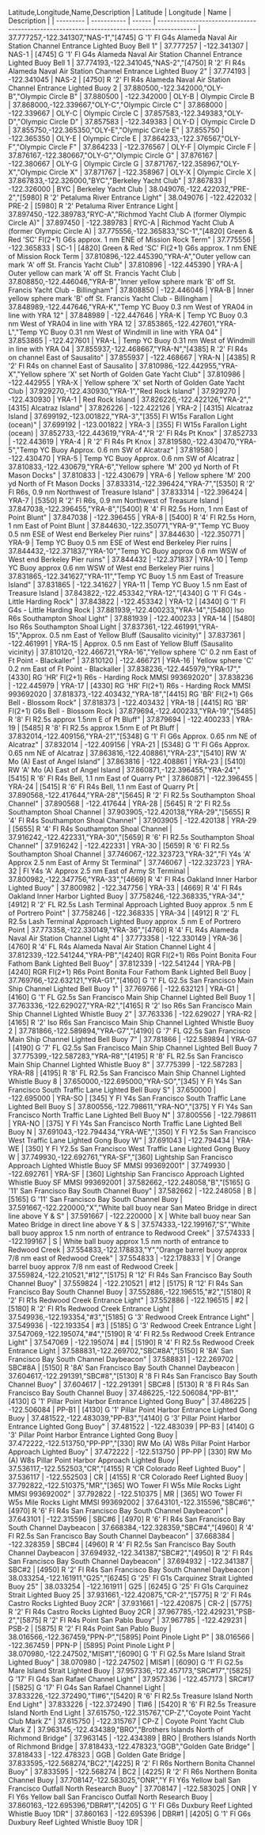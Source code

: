 Latitude,Longitude,Name,Description
| Latitude  | Longitude   | Name   | Description                                                                                |
| --------- | ----------- | ------ | ------------------------------------------------------------------------------------------ |
37.777257,-122.341307,"NAS-1","[4745] G '1' Fl G4s Alameda Naval Air Station Channel Entrance Lighted Buoy Bell 1"
| 37.777257 | -122.341307 | NAS-1  | [4745] G '1' Fl G4s Alameda Naval Air Station Channel Entrance Lighted Buoy Bell 1         |
37.774193,-122.341045,"NAS-2","[4750] R '2' Fl R4s Alameda Naval Air Station Channel Entrance Lighted Buoy 2"
| 37.774193 | -122.341045 | NAS-2  | [4750] R '2' Fl R4s Alameda Naval Air Station Channel Entrance Lighted Buoy 2              |
37.880500,-122.342000,"OLY-B","Olympic Circle B"
| 37.880500 | -122.342000 | OLY-B  | Olympic Circle B                                                                           |
37.868000,-122.339667,"OLY-C","Olympic Circle C"
| 37.868000 | -122.339667 | OLY-C  | Olympic Circle C                                                                           |
37.857583,-122.349383,"OLY-D","Olympic Circle D"
| 37.857583 | -122.349383 | OLY-D  | Olympic Circle D                                                                           |
37.855750,-122.365350,"OLY-E","Olympic Circle E"
| 37.855750 | -122.365350 | OLY-E  | Olympic Circle E                                                                           |
37.864233,-122.376567,"OLY-F","Olympic Circle F"
| 37.864233 | -122.376567 | OLY-F  | Olympic Circle F                                                                           |
37.876167,-122.380667,"OLY-G","Olympic Circle G"
| 37.876167 | -122.380667 | OLY-G  | Olympic Circle G                                                                           |
37.871767,-122.358967,"OLY-X","Olympic Circle X"
| 37.871767 | -122.358967 | OLY-X  | Olympic Circle X                                                                           |
37.867833,-122.326000,"BYC","Berkeley Yacht Club"
| 37.867833 | -122.326000 | BYC    | Berkeley Yacht Club                                                                        |
38.049076,-122.422032,"PRE-2","[5980] R '2' Petaluma River Entrance Light"
| 38.049076 | -122.422032 | PRE-2  | [5980] R '2' Petaluma River Entrance Light                                                 |
37.897450,-122.389783,"RYC-A","Richmod Yacht Club A (former Olympic Circle A)"
| 37.897450 | -122.389783 | RYC-A  | Richmod Yacht Club A (former Olympic Circle A)                                             |
37.775556,-122.365833,"SC-1","[4820] Green & Red 'SC' Fl(2+1) G6s approx. 1 nm ENE of Mission Rock Term"
| 37.775556 | -122.365833 | SC-1   | [4820] Green & Red 'SC' Fl(2+1) G6s approx. 1 nm ENE of Mission Rock Term                  |
37.810896,-122.445390,"YRA-A","Outer yellow can mark 'A' off St. Francis Yacht Club"
| 37.810896 | -122.445390 | YRA-A  | Outer yellow can mark 'A' off St. Francis Yacht Club                                       |
37.808850,-122.446046,"YRA-B","Inner yellow sphere mark 'B' off St. Francis Yacht Club - Billingham"
| 37.808850 | -122.446046 | YRA-B  | Inner yellow sphere mark 'B' off St. Francis Yacht Club - Billingham                       |
37.848989,-122.447646,"YRA-K","Temp YC Buoy 0.3 nm West of YRA04 in line with YRA 12"
| 37.848989 | -122.447646 | YRA-K  | Temp YC Buoy 0.3 nm West of YRA04 in line with YRA 12                                      |
37.853865,-122.427601,"YRA-L","Temp YC Buoy 0.31 nm West of Windmill in line with YRA 04"
| 37.853865 | -122.427601 | YRA-L  | Temp YC Buoy 0.31 nm West of Windmill in line with YRA 04                                  |
37.855937,-122.468667,"YRA-N","[4385] R '2' Fl R4s on channel East of Sausalito"
| 37.855937 | -122.468667 | YRA-N  | [4385] R '2' Fl R4s on channel East of Sausalito                                           |
37.810986,-122.442955,"YRA-X","Yellow sphere 'X' set North of Golden Gate Yacht Club"
| 37.810986 | -122.442955 | YRA-X  | Yellow sphere 'X' set North of Golden Gate Yacht Club                                      |
37.929270,-122.430930,"YRA-1","Red Rock Island"
| 37.929270 | -122.430930 | YRA-1  | Red Rock Island                                                                            |
37.826226,-122.422126,"YRA-2","[4315] Alcatraz Island"
| 37.826226 | -122.422126 | YRA-2  | [4315] Alcatraz Island                                                                     |
37.699192,-123.001822,"YRA-3","[355] Fl W15s Farallon Light (ocean)"
| 37.699192 | -123.001822 | YRA-3  | [355] Fl W15s Farallon Light (ocean)                                                       |
37.852733,-122.443619,"YRA-4","R '2' Fl R4s Pt Knox"
| 37.852733 | -122.443619 | YRA-4  | R '2' Fl R4s Pt Knox                                                                       |
37.819580,-122.430470,"YRA-5","Temp YC Buoy Approx. 0.6 nm SW of Alcatraz"
| 37.819580 | -122.430470 | YRA-5  | Temp YC Buoy Approx. 0.6 nm SW of Alcatraz                                                 |
37.810833,-122.430679,"YRA-6","Yellow sphere 'M' 200 yd North of Ft Mason Docks"
| 37.810833 | -122.430679 | YRA-6  | Yellow sphere 'M' 200 yd North of Ft Mason Docks                                           |
37.833314,-122.396424,"YRA-7","[5350] R '2' Fl R6s, 0.9 nm Northwest of Treasure Island"
| 37.833314 | -122.396424 | YRA-7  | [5350] R '2' Fl R6s, 0.9 nm Northwest of Treasure Island                                   |
37.847038,-122.396455,"YRA-8","[5400] R '4' Fl R2.5s Horn, 1 nm East of Point Blunt"
| 37.847038 | -122.396455 | YRA-8  | [5400] R '4' Fl R2.5s Horn, 1 nm East of Point Blunt                                       |
37.844630,-122.350771,"YRA-9","Temp YC Buoy 0.5 nm ESE of West end Berkeley Pier ruins"
| 37.844630 | -122.350771 | YRA-9  | Temp YC Buoy 0.5 nm ESE of West end Berkeley Pier ruins                                    |
37.844432,-122.371837,"YRA-10","Temp YC Buoy approx 0.6 nm WSW of West end Berkeley Pier ruins"
| 37.844432 | -122.371837 | YRA-10 | Temp YC Buoy approx 0.6 nm WSW of West end Berkeley Pier ruins                             |
37.831865,-122.341627,"YRA-11","Temp YC Buoy 1.5 nm East of Treasure Island"
| 37.831865 | -122.341627 | YRA-11 | Temp YC Buoy 1.5 nm East of Treasure Island                                                |
37.843822,-122.453342,"YRA-12","[4340] G '1' Fl G4s - Little Harding Rock"
| 37.843822 | -122.453342 | YRA-12 | [4340] G '1' Fl G4s - Little Harding Rock                                                  |
37.881939,-122.400233,"YRA-14","[5480] Iso R6s Southampton Shoal Light"
| 37.881939 | -122.400233 | YRA-14 | [5480] Iso R6s Southampton Shoal Light                                                     |
37.837361,-122.461991,"YRA-15","Approx. 0.5 nm East of Yellow Bluff (Sausalito vicinity)"
| 37.837361 | -122.461991 | YRA-15 | Approx. 0.5 nm East of Yellow Bluff (Sausalito vicinity)                                   |
37.810120,-122.466721,"YRA-16","Yellow sphere 'C' 0.2 nm East of Ft Point - Blackaller"
| 37.810120 | -122.466721 | YRA-16 | Yellow sphere 'C' 0.2 nm East of Ft Point - Blackaller                                     |
37.838236,-122.445979,"YRA-17","[4330] RG 'HR' Fl(2+1) R6s - Harding Rock MMSI 993692020"
| 37.838236 | -122.445979 | YRA-17 | [4330] RG 'HR' Fl(2+1) R6s - Harding Rock MMSI 993692020                                   |
37.818373,-122.403432,"YRA-18","[4415] RG 'BR' Fl(2+1) G6s Bell - Blossom Rock"
| 37.818373 | -122.403432 | YRA-18 | [4415] RG 'BR' Fl(2+1) G6s Bell - Blossom Rock                                             |
37.879694,-122.400233,"YRA-19","[5485] R '8' Fl R2.5s approx 1.5nm E of Pt Bluff"
| 37.879694 | -122.400233 | YRA-19 | [5485] R '8' Fl R2.5s approx 1.5nm E of Pt Bluff                                           |
37.832014,-122.409156,"YRA-21","[5348] G '1' Fl G6s Approx. 0.65 nm NE of Alcatraz"
| 37.832014 | -122.409156 | YRA-21 | [5348] G '1' Fl G6s Approx. 0.65 nm NE of Alcatraz                                         |
37.863816,-122.408861,"YRA-23","[5410] RW 'A' Mo (A) East of Angel Island"
| 37.863816 | -122.408861 | YRA-23 | [5410] RW 'A' Mo (A) East of Angel Island                                                  |
37.860871,-122.396455,"YRA-24","[5415] R '6' Fl R4s Bell, 1.1 nm East of Quarry Pt"
| 37.860871 | -122.396455 | YRA-24 | [5415] R '6' Fl R4s Bell, 1.1 nm East of Quarry Pt                                         |
37.890568,-122.417644,"YRA-28","[5645] R '2' Fl R2.5s Southampton Shoal Channel"
| 37.890568 | -122.417644 | YRA-28 | [5645] R '2' Fl R2.5s Southampton Shoal Channel                                            |
37.903905,-122.420138,"YRA-29","[5655] R '4' Fl R4s Southampton Shoal Channel"
| 37.903905 | -122.420138 | YRA-29 | [5655] R '4' Fl R4s Southampton Shoal Channel                                              |
37.916242,-122.422331,"YRA-30","[5659] R '6' Fl R2.5s Southampton Shoal Channel"
| 37.916242 | -122.422331 | YRA-30 | [5659] R '6' Fl R2.5s Southampton Shoal Channel                                            |
37.746067,-122.323723,"YRA-32","Fl Y4s 'A' Approx 2.5 nm East of Army St Terminal"
| 37.746067 | -122.323723 | YRA-32 | Fl Y4s 'A' Approx 2.5 nm East of Army St Terminal                                          |
37.800982,-122.347756,"YRA-33","[4669] R '4' Fl R4s Oakland Inner Harbor Lighted Buoy"
| 37.800982 | -122.347756 | YRA-33 | [4669] R '4' Fl R4s Oakland Inner Harbor Lighted Buoy                                      |
37.758246,-122.368335,"YRA-34","[4912] R '2' FL R2.5s Lash Terminal Approach Lighted Buoy approx .5 nm E of Portrero Point"
| 37.758246 | -122.368335 | YRA-34 | [4912] R '2' FL R2.5s Lash Terminal Approach Lighted Buoy approx .5 nm E of Portrero Point |
37.773358,-122.330149,"YRA-36","[4760] R '4' FL R4s Alameda Naval Air Station Channel Light 4"
| 37.773358 | -122.330149 | YRA-36 | [4760] R '4' FL R4s Alameda Naval Air Station Channel Light 4                              |
37.812339,-122.541244,"YRA-PB","[4240] RGR Fl(2+1) R6s Point Bonita Four Fathom Bank Lighted Bell Buoy"
| 37.812339 | -122.541244 | YRA-PB | [4240] RGR Fl(2+1) R6s Point Bonita Four Fathom Bank Lighted Bell Buoy                     |
37.769766,-122.632121,"YRA-G1","[4160] G '1' FL G2.5s San Francisco Main Ship Channel Lighted Bell Buoy 1"
| 37.769766 | -122.632121 | YRA-G1 | [4160] G '1' FL G2.5s San Francisco Main Ship Channel Lighted Bell Buoy 1                  |
37.763336,-122.629027,"YRA-R2","[4165] R '2' Iso R6s San Francisco Main Ship Channel Lighted Whistle Buoy 2"
| 37.763336 | -122.629027 | YRA-R2 | [4165] R '2' Iso R6s San Francisco Main Ship Channel Lighted Whistle Buoy 2                |
37.781866,-122.589894,"YRA-G7","[4190] G '7' FL G2.5s San Francisco Main Ship Channel Lighted Bell Buoy 7"
| 37.781866 | -122.589894 | YRA-G7 | [4190] G '7' FL G2.5s San Francisco Main Ship Channel Lighted Bell Buoy 7                  |
37.775399,-122.587283,"YRA-R8","[4195] R '8' FL R2.5s San Francisco Main Ship Channel Lighted Whistle Buoy 8"
| 37.775399 | -122.587283 | YRA-R8 | [4195] R '8' FL R2.5s San Francisco Main Ship Channel Lighted Whistle Buoy 8               |
37.650000,-122.695000,"YRA-SO","[345] Y Fl Y4s San Francisco South Traffic Lane Lighted Bell Buoy S"
| 37.650000 | -122.695000 | YRA-SO | [345] Y Fl Y4s San Francisco South Traffic Lane Lighted Bell Buoy S                        |
37.800556,-122.798611,"YRA-NO","[375] Y Fl Y4s San Francisco North Traffic Lane Lighted Bell Buoy N"
| 37.800556 | -122.798611 | YRA-NO | [375] Y Fl Y4s San Francisco North Traffic Lane Lighted Bell Buoy N                        |
37.691043,-122.794434,"YRA-WE","[350] Y Fl Y2.5s San Francisco West Traffic Lane Lighted Gong Buoy W"
| 37.691043 | -122.794434 | YRA-WE | [350] Y Fl Y2.5s San Francisco West Traffic Lane Lighted Gong Buoy W                       |
37.749930,-122.692761,"YRA-SF","[360] Lightship San Francisco Approach Lighted Whistle Buoy SF MMSI 993692001"
| 37.749930 | -122.692761 | YRA-SF | [360] Lightship San Francisco Approach Lighted Whistle Buoy SF MMSI 993692001              |
37.582662,-122.248058,"B","[5165] G '11' San Francisco Bay South Channel Buoy"
| 37.582662 | -122.248058 | B      | [5165] G '11' San Francisco Bay South Channel Buoy                                         |
37.591667,-122.220000,"X","White ball buoy near San Mateo Bridge in direct line above Y & S"
| 37.591667 | -122.220000 | X      | White ball buoy near San Mateo Bridge in direct line above Y & S                           |
37.574333,-122.199167,"S","White ball buoy approx 1.5 nm north of entrance to Redwood Creek"
| 37.574333 | -122.199167 | S      | White ball buoy approx 1.5 nm north of entrance to Redwood Creek                           |
37.554833,-122.178833,"Y","Orange barrel buoy approx 7/8 nm east of Redwood Creek"
| 37.554833 | -122.178833 | Y      | Orange barrel buoy approx 7/8 nm east of Redwood Creek                                     |
37.559824,-122.210521,"#12","[5175] R '12' Fl R4s San Francisco Bay South Channel Buoy"
| 37.559824 | -122.210521 | #12    | [5175] R '12' Fl R4s San Francisco Bay South Channel Buoy                                  |
37.552886,-122.196515,"#2","[5180] R '2' Fl R1s Redwood Creek Entrance Light"
| 37.552886 | -122.196515 | #2     | [5180] R '2' Fl R1s Redwood Creek Entrance Light                                           |
37.549936,-122.193354,"#3","[5185] G '3' Redwood Creek Entrance Light"
| 37.549936 | -122.193354 | #3     | [5185] G '3' Redwood Creek Entrance Light                                                  |
37.547069,-122.195074,"#4","[5190] R '4' Fl R2.5s Redwood Creek Entrance Light"
| 37.547069 | -122.195074 | #4     | [5190] R '4' Fl R2.5s Redwood Creek Entrance Light                                         |
37.588831,-122.269702,"SBC#8A","[5150] R '8A' San Francisco Bay South Channel Daybeacon"
| 37.588831 | -122.269702 | SBC#8A | [5150] R '8A' San Francisco Bay South Channel Daybeacon                                    |
37.604617,-122.291391,"SBC#8","[5130] R '8 Fl R4s San Francisco Bay South Channel Buoy"
| 37.604617 | -122.291391 | SBC#8  | [5130] R '8 Fl R4s San Francisco Bay South Channel Buoy                                    |
37.486225,-122.506084,"PP-B1","[4130] G '1' Pillar Point Harbor Entrance Lighted Gong Buoy"
| 37.486225 | -122.506084 | PP-B1  | [4130] G '1' Pillar Point Harbor Entrance Lighted Gong Buoy                                |
37.481522,-122.483039,"PP-B3","[4140] G '3' Pillar Point Harbor Entrance Lighted Gong Buoy"
| 37.481522 | -122.483039 | PP-B3  | [4140] G '3' Pillar Point Harbor Entrance Lighted Gong Buoy                                |
37.472222,-122.513750,"PP-PP","[330] RW Mo (A) W8s Pillar Point Harbor Approach Lighted Buoy"
| 37.472222 | -122.513750 | PP-PP  | [330] RW Mo (A) W8s Pillar Point Harbor Approach Lighted Buoy                              |
37.536117,-122.552503,"CR","[4155] R 'CR Colorado Reef Lighted Buoy"
| 37.536117 | -122.552503 | CR     | [4155] R 'CR Colorado Reef Lighted Buoy                                                    |
37.792822,-122.510375,"MR","[365] WO Tower Fl W5s Mile Rocks Light MMSI 993692002"
| 37.792822 | -122.510375 | MR     | [365] WO Tower Fl W5s Mile Rocks Light MMSI 993692002                                      |
37.643101,-122.315596,"SBC#6","[4970] R '6' Fl R4s San Francisco Bay South Channel Daybeacon"
| 37.643101 | -122.315596 | SBC#6  | [4970] R '6' Fl R4s San Francisco Bay South Channel Daybeacon                              |
37.668384,-122.328359,"SBC#4","[4960] R '4' Fl R2.5s San Francisco Bay South Channel Daybeacon"
| 37.668384 | -122.328359 | SBC#4  | [4960] R '4' Fl R2.5s San Francisco Bay South Channel Daybeacon                            |
37.694932,-122.341387,"SBC#2","[4950] R '2' Fl R4s San Francisco Bay South Channel Daybeacon"
| 37.694932 | -122.341387 | SBC#2  | [4950] R '2' Fl R4s San Francisco Bay South Channel Daybeacon                              |
38.033254,-122.161911,"G25","[6245] G '25' Fl G1s Carquinez Strait Lighted Buoy 25"
| 38.033254 | -122.161911 | G25    | [6245] G '25' Fl G1s Carquinez Strait Lighted Buoy 25                                      |
37.931661,-122.420875,"CR-2","[5775] R '2' Fl R4s Castro Rocks Lighted Buoy 2CR"
| 37.931661 | -122.420875 | CR-2   | [5775] R '2' Fl R4s Castro Rocks Lighted Buoy 2CR                                          |
37.967785,-122.429231,"PSB-2","[5875] R '2' Fl R4s Point San Pablo Buoy"
| 37.967785 | -122.429231 | PSB-2  | [5875] R '2' Fl R4s Point San Pablo Buoy                                                   |
38.016566,-122.367459,"PPN-P","[5895] Point Pinole Light P"
| 38.016566 | -122.367459 | PPN-P  | [5895] Point Pinole Light P                                                                |
38.070980,-122.247502,"MIS#1","[6090] G '1' Fl G2.5s Mare Island Strait Lighted Buoy"
| 38.070980 | -122.247502 | MIS#1  | [6090] G '1' Fl G2.5s Mare Island Strait Lighted Buoy                                      |
37.957336,-122.457173,"SRC#17","[5825] G '17' Fl G4s San Rafael Channel Light"
| 37.957336 | -122.457173 | SRC#17 | [5825] G '17' Fl G4s San Rafael Channel Light                                              |
37.833226,-122.372490,"TI#6","[5420] R '6' Fl R2.5s Treasure Island North End Light"
| 37.833226 | -122.372490 | TI#6   | [5420] R '6' Fl R2.5s Treasure Island North End Light                                      |
37.615750,-122.315767,"CP-Z","Coyote Point Yacht Club Mark Z"
| 37.615750 | -122.315767 | CP-Z   | Coyote Point Yacht Club Mark Z                                                             |
37.963145,-122.434389,"BRO","Brothers Islands North of Richmond Bridge"
| 37.963145 | -122.434389 | BRO    | Brothers Islands North of Richmond Bridge                                                  |
37.818433,-122.478323,"GGB","Golden Gate Bridge"
| 37.818433 | -122.478323 | GGB    | Golden Gate Bridge                                                                         |
37.833595,-122.568274,"BC2","[4225] R '2' Fl R6s Northern Bonita Channel Buoy"
| 37.833595 | -122.568274 | BC2    | [4225] R '2' Fl R6s Northern Bonita Channel Buoy                                           |
37.708147,-122.583025,"ONR","Y Fl Y6s Yellow ball San Francisco Outfall North Research Buoy"
| 37.708147 | -122.583025 | ONR    | Y Fl Y6s Yellow ball San Francisco Outfall North Research Buoy                             |
37.860163,-122.695396,"DBR#1","[4205] G '1' Fl G6s Duxbury Reef Lighted Whistle Buoy 1DR"
| 37.860163 | -122.695396 | DBR#1  | [4205] G '1' Fl G6s Duxbury Reef Lighted Whistle Buoy 1DR                                  |
